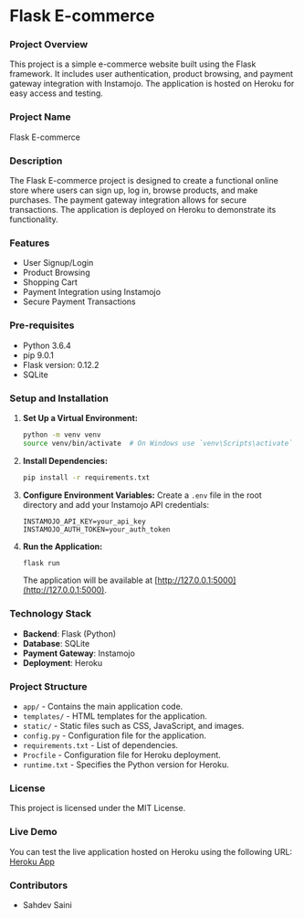 # Flask E-commerce

### Project Overview
This project is a simple e-commerce website built using the Flask framework. It includes user authentication, product browsing, and payment gateway integration with Instamojo. The application is hosted on Heroku for easy access and testing.

### Project Name
Flask E-commerce

### Description
The Flask E-commerce project is designed to create a functional online store where users can sign up, log in, browse products, and make purchases. The payment gateway integration allows for secure transactions. The application is deployed on Heroku to demonstrate its functionality.

### Features
- User Signup/Login
- Product Browsing
- Shopping Cart
- Payment Integration using Instamojo
- Secure Payment Transactions

### Pre-requisites
- Python 3.6.4
- pip 9.0.1
- Flask version: 0.12.2
- SQLite

### Setup and Installation

1. **Set Up a Virtual Environment:**
    ```bash
    python -m venv venv
    source venv/bin/activate  # On Windows use `venv\Scripts\activate`
    ```

2. **Install Dependencies:**
    ```bash
    pip install -r requirements.txt
    ```

3. **Configure Environment Variables:**
    Create a `.env` file in the root directory and add your Instamojo API credentials:
    ```plaintext
    INSTAMOJO_API_KEY=your_api_key
    INSTAMOJO_AUTH_TOKEN=your_auth_token
    ```

4. **Run the Application:**
    ```bash
    flask run
    ```
    The application will be available at [http://127.0.0.1:5000](http://127.0.0.1:5000).

### Technology Stack
- **Backend**: Flask (Python)
- **Database**: SQLite
- **Payment Gateway**: Instamojo
- **Deployment**: Heroku

### Project Structure
- `app/` - Contains the main application code.
- `templates/` - HTML templates for the application.
- `static/` - Static files such as CSS, JavaScript, and images.
- `config.py` - Configuration file for the application.
- `requirements.txt` - List of dependencies.
- `Procfile` - Configuration file for Heroku deployment.
- `runtime.txt` - Specifies the Python version for Heroku.

### License
This project is licensed under the MIT License.

### Live Demo
You can test the live application hosted on Heroku using the following URL: [Heroku App](https://your-heroku-app-url.herokuapp.com)

### Contributors
- Sahdev Saini
